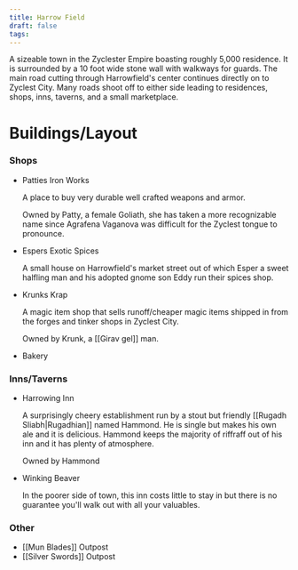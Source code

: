 ```yaml
---
title: Harrow Field
draft: false
tags:
---
```

A sizeable town in the Zyclester Empire boasting roughly 5,000 residence. It is surrounded by a 10 foot wide stone wall with walkways for guards. The main road cutting through Harrowfield's center continues directly on to Zyclest City. Many roads shoot off to either side leading to residences, shops, inns, taverns, and a small marketplace.

# Buildings/Layout

### Shops

- Patties Iron Works
    
    A place to buy very durable well crafted weapons and armor.
    
    Owned by Patty, a female Goliath, she has taken a more recognizable name since Agrafena Vaganova was difficult for the Zyclest tongue to pronounce.
    
- Espers Exotic Spices
    
    A small house on Harrowfield's market street out of which Esper a sweet halfling man and his adopted gnome son Eddy run their spices shop.
    
- Krunks Krap
    
    A magic item shop that sells runoff/cheaper magic items shipped in from the forges and tinker shops in Zyclest City.
    
    Owned by Krunk, a [[Girav gel]] man.
    
- Bakery

### Inns/Taverns

- Harrowing Inn
    
    A surprisingly cheery establishment run by a stout but friendly [[Rugadh Sliabh|Rugadhian]] named Hammond. He is single but makes his own ale and it is delicious. Hammond keeps the majority of riffraff out of his inn and it has plenty of atmosphere.
    
    Owned by Hammond
    
- Winking Beaver
    
    In the poorer side of town, this inn costs little to stay in but there is no guarantee you'll walk out with all your valuables.
    

### Other

- [[Mun Blades]] Outpost
- [[Silver Swords]] Outpost
